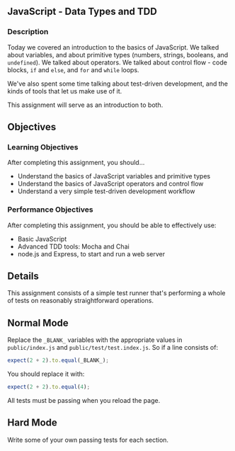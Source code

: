 ## JavaScript - Data Types and TDD

### Description

Today we covered an introduction to the basics of JavaScript. We talked about variables, and about primitive types (numbers, strings, booleans, and `undefined`). We talked about operators. We talked about control flow - code blocks, `if` and `else`, and `for` and `while` loops.

We've also spent some time talking about test-driven development, and the kinds of tools that let us make use of it.

This assignment will serve as an introduction to both.

## Objectives

### Learning Objectives

After completing this assignment, you should...

* Understand the basics of JavaScript variables and primitive types
* Understand the basics of JavaScript operators and control flow
* Understand a very simple test-driven development workflow

### Performance Objectives

After completing this assignment, you should be able to effectively use:

* Basic JavaScript
* Advanced TDD tools: Mocha and Chai
* node.js and Express, to start and run a web server

## Details

This assignment consists of a simple test runner that's performing a whole of tests on reasonably straightforward operations.

## Normal Mode

Replace the `_BLANK_` variables with the appropriate values in `public/index.js` and `public/test/test.index.js`. So if a line consists of:

```js
expect(2 + 2).to.equal(_BLANK_);
```

You should replace it with:

```js
expect(2 + 2).to.equal(4);
```

All tests must be passing when you reload the page.

## Hard Mode

Write some of your own passing tests for each section.